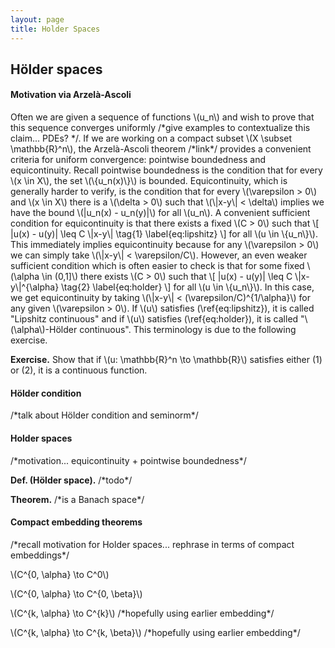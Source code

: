 ```yaml
---
layout: page
title: Holder Spaces
---
```


## Hölder spaces

#### Motivation via Arzelà-Ascoli

Often we are given a sequence of functions \\(u\_n\\) and wish to prove that this sequence converges uniformly /\*give examples to contextualize this claim... PDEs? \*/. If we are working on a compact subset \\(X \subset \mathbb{R}^n\\), the Arzelà-Ascoli theorem /\*link\*/ provides a convenient criteria for uniform convergence: pointwise boundedness and equicontinuity. Recall pointwise boundedness is the condition that for every \\(x \in X\\), the set \\(\\{u\_n(x)\\}\\) is bounded. Equicontinuity, which is generally harder to verify, is the condition that for every \\(\varepsilon > 0\\) and \\(x \in X\\) there is a \\(\delta > 0\\) such that \\(\\|x-y\\| < \delta\\) implies we have the bound \\(\|u\_n(x) - u\_n(y)\|\\) for all \\(u\_n\\). A convenient sufficient condition for equicontinuity is that there exists a fixed \\(C > 0\\) such that
\\[
    \|u(x) - u(y)\| \leq C \\|x-y\\| \tag{1} \label{eq:lipshitz}
\\]
for all \\(u \in \\{u\_n\\}\\). This immediately implies equicontinuity because for any \\(\varepsilon > 0\\) we can simply take \\(\\|x-y\\| < \varepsilon/C\\). However, an even weaker sufficient condition which is often easier to check is that for some fixed \\(\alpha \in (0,1]\\) there exists \\(C > 0\\) such that 
\\[
    \|u(x) - u(y)\| \leq C \\|x-y\\|^{\alpha} \tag{2} \label{eq:holder}
\\]
for all \\(u \in \\{u\_n\\}\\). In this case, we get equicontinuity by taking \\(\\|x-y\\| < \(\varepsilon/C\)^{1/\alpha}\\) for any given \\(\varepsilon > 0\\). If \\(u\\) satisfies \(\ref{eq:lipshitz}\), it is called "Lipshitz continuous" and if \\(u\\) satisfies \(\ref{eq:holder}\), it is called "\\(\alpha\\)-Hölder continuous". This terminology is due to the following exercise.

**Exercise.** Show that if \\(u: \mathbb{R}^n \to \mathbb{R}\\) satisfies either (1) or (2), it is a continuous function.

#### Hölder condition

/\*talk about Hölder condition and seminorm\*/

#### Holder spaces

/\*motivation... equicontinuity + pointwise boundedness\*/

**Def. (Hölder space).** /\*todo\*/

**Theorem.** /\*is a Banach space\*/

#### Compact embedding theorems

/\*recall motivation for Holder spaces... rephrase in terms of compact embeddings\*/

\\(C^{0, \alpha} \to C^0\\)

\\(C^{0, \alpha} \to C^{0, \beta}\\)

\\(C^{k, \alpha} \to C^{k}\\) /\*hopefully using earlier embedding\*/

\\(C^{k, \alpha} \to C^{k, \beta}\\) /\*hopefully using earlier embedding\*/